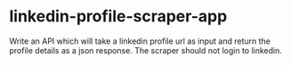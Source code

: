 # linkedin-profile-scraper-app
Write an API which will take a linkedin profile url as input and return the profile details as a json response. The scraper should not login to linkedin.
